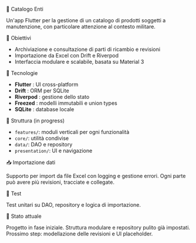 
📘 Catalogo Enti

Un'app Flutter per la gestione di un catalogo di prodotti soggetti a manutenzione, con particolare attenzione al contesto militare.

🚀 Obiettivi

* Archiviazione e consultazione di parti di ricambio e revisioni
* Importazione da Excel con Drift e Riverpod
* Interfaccia modulare e scalabile, basata su Material 3

🧱 Tecnologie

* **Flutter** : UI cross-platform
* **Drift** : ORM per SQLite
* **Riverpod** : gestione dello stato
* **Freezed** : modelli immutabili e union types
* **SQLite** : database locale

📂 Struttura (in progress)

* `features/`: moduli verticali per ogni funzionalità
* `core/`: utilità condivise
* `data/`: DAO e repository
* `presentation/`: UI e navigazione

📥 Importazione dati

Supporto per import da file Excel con logging e gestione errori. Ogni parte può avere più revisioni, tracciate e collegate.

🧪 Test

Test unitari su DAO, repository e logica di importazione.

📌 Stato attuale

Progetto in fase iniziale. Struttura modulare e repository pulito già impostati. Prossimo step: modellazione delle revisioni e UI placeholder.
